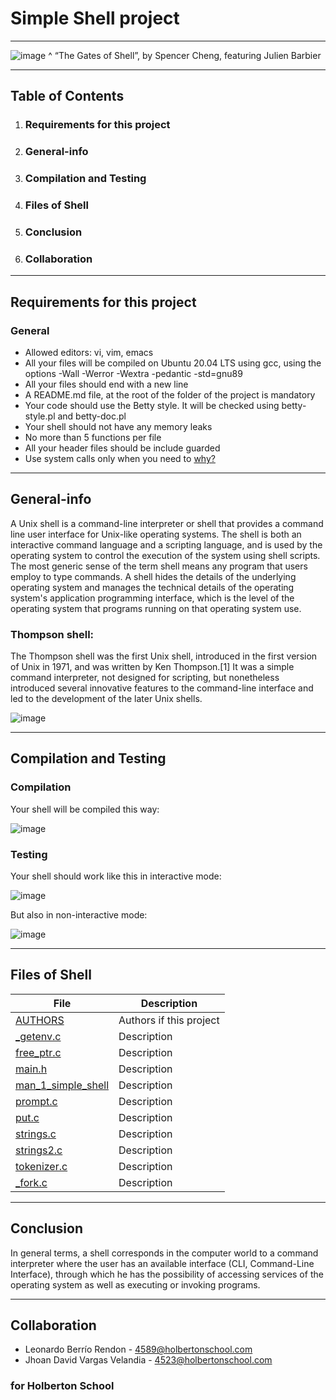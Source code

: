 # Simple Shell project
***
![image](https://user-images.githubusercontent.com/98335124/164543755-7a990b02-209a-4d99-8d7c-9cf427a28595.png)
^ “The Gates of Shell”, by Spencer Cheng, featuring Julien Barbier
***

## Table of Contents
1. ### Requirements for this project
2. ### General-info
3. ### Compilation and Testing
4. ### Files of Shell
5. ### Conclusion
6. ### Collaboration
***

## Requirements for this project
### General
* Allowed editors: vi, vim, emacs
* All your files will be compiled on Ubuntu 20.04 LTS using gcc, using the options -Wall -Werror -Wextra -pedantic -std=gnu89
* All your files should end with a new line
* A README.md file, at the root of the folder of the project is mandatory
* Your code should use the Betty style. It will be checked using betty-style.pl and betty-doc.pl
* Your shell should not have any memory leaks
* No more than 5 functions per file
* All your header files should be include guarded
* Use system calls only when you need to [why?](https://www.quora.com/Why-are-system-calls-expensive-in-operating-systems)
***

## General-info
A Unix shell is a command-line interpreter or shell that provides a command line user interface for Unix-like operating systems. The shell is both an interactive command language and a scripting language, and is used by the operating system to control the execution of the system using shell scripts.
The most generic sense of the term shell means any program that users employ to type commands. A shell hides the details of the underlying operating system and manages the technical details of the operating system's application programming interface, which is the level of the operating system that programs running on that operating system use.
### Thompson shell:
The Thompson shell was the first Unix shell, introduced in the first version of Unix in 1971, and was written by Ken Thompson.[1] It was a simple command interpreter, not designed for scripting, but nonetheless introduced several innovative features to the command-line interface and led to the development of the later Unix shells.

![image](https://user-images.githubusercontent.com/98335124/164545241-bab0722a-6250-430f-91bb-92b4134e06c6.png)
***

## Compilation and Testing
### Compilation
Your shell will be compiled this way:

![image](https://user-images.githubusercontent.com/98335124/164557181-cf0fb8bc-7c5e-44f6-961e-d566df28b4a2.png)

### Testing
Your shell should work like this in interactive mode:

![image](https://user-images.githubusercontent.com/98335124/164557290-4f75d801-52ca-4085-8b4f-1a2f94c790f1.png)

But also in non-interactive mode:

![image](https://user-images.githubusercontent.com/98335124/164557346-67d2c0f5-c5fc-4281-a98a-e97a6dbb0b95.png)

***

## Files of Shell

| File | Description |
| ----- | ----- |
| [AUTHORS](https://github.com/David-VargasV/simple_shell/blob/master/AUTHORS) | Authors if this project |
| [_getenv.c](https://github.com/David-VargasV/simple_shell/blob/master/_getenv.c) | Description |
| [free_ptr.c](https://github.com/David-VargasV/simple_shell/blob/master/free_ptr.c) | Description|
| [main.h](https://github.com/David-VargasV/simple_shell/blob/master/main.h) | Description |
| [man_1_simple_shell](https://github.com/David-VargasV/simple_shell/blob/master/man_1_simple_shell) | Description |
| [prompt.c](https://github.com/David-VargasV/simple_shell/blob/master/prompt.c) | Description |
| [put.c](https://github.com/David-VargasV/simple_shell/blob/master/put.c) | Description |
| [strings.c](https://github.com/David-VargasV/simple_shell/blob/master/strings.c) | Description |
| [strings2.c](https://github.com/David-VargasV/simple_shell/blob/master/strings2.c) | Description |
| [tokenizer.c](https://github.com/David-VargasV/simple_shell/blob/master/tokenizer.c) | Description |
| [_fork.c](https://github.com/David-VargasV/simple_shell/blob/master/_fork.c) | Description |

***

## Conclusion
In general terms, a shell corresponds in the computer world to a command interpreter where the user has an available interface (CLI, Command-Line Interface), through which he has the possibility of accessing services of the operating system as well as executing or invoking programs.
***

## Collaboration
* Leonardo Berrío Rendon - 4589@holbertonschool.com
* Jhoan David Vargas Velandia - 4523@holbertonschool.com

### for Holberton School
